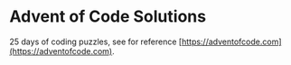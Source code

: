 #  Advent of Code Solutions

25 days of coding puzzles, see for reference [https://adventofcode.com](https://adventofcode.com).